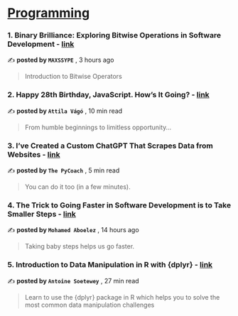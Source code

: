 
<h1><a href=https://medium.com/tag/programming/recommended target="_blank" rel="noopener noreferrer">Programming</a></h1>
<h3>1. Binary Brilliance: Exploring Bitwise Operations in Software Development - <a href=https://medium.com/@dudkamv/binary-brilliance-exploring-bitwise-operations-in-software-development-458c86c55f7e?source=tag_recommended_feed---------0-84----------programming----------5c96b97e_3b58_4583_a5c2_165a54bdbae6------- target="_blank" rel="noopener noreferrer">link</a></h3>

✍️ **posted by `MAXSSYPE`** <date> , 3 hours ago</date>

<blockquote>Introduction to Bitwise Operators</blockquote>

<h3>2. Happy 28th Birthday, JavaScript. How’s It Going? - <a href=https://medium.com/@attilavago/happy-28th-birthday-javascript-hows-it-going-d66c79663fdc?source=tag_recommended_feed---------1-107----------programming----------5c96b97e_3b58_4583_a5c2_165a54bdbae6------- target="_blank" rel="noopener noreferrer">link</a></h3>

✍️ **posted by `Attila Vágó`** <date> , 10 min read</date>

<blockquote>From humble beginnings to limitless opportunity…</blockquote>

<h3>3. I’ve Created a Custom ChatGPT That Scrapes Data from Websites - <a href=https://medium.com/artificial-corner/ive-created-a-custom-gpt-that-scrapes-data-from-websites-9086aff58105?source=tag_recommended_feed---------2-85----------programming----------5c96b97e_3b58_4583_a5c2_165a54bdbae6------- target="_blank" rel="noopener noreferrer">link</a></h3>

✍️ **posted by `The PyCoach`** <date> , 5 min read</date>

<blockquote>You can do it too (in a few minutes).</blockquote>

<h3>4. The Trick to Going Faster in Software Development is to Take Smaller Steps - <a href=https://medium.com/blob-streaming/the-trick-to-going-faster-in-software-development-is-to-take-smaller-steps-8d7d64d6de56?source=tag_recommended_feed---------3-84----------programming----------5c96b97e_3b58_4583_a5c2_165a54bdbae6------- target="_blank" rel="noopener noreferrer">link</a></h3>

✍️ **posted by `Mohamed Aboelez`** <date> , 14 hours ago</date>

<blockquote>Taking baby steps helps us go faster.</blockquote>

<h3>5. Introduction to Data Manipulation in R with {dplyr} - <a href=https://medium.com/towards-data-science/introduction-to-data-manipulation-in-r-with-dplyr-ae13383af3d7?source=tag_recommended_feed---------4-107----------programming----------5c96b97e_3b58_4583_a5c2_165a54bdbae6------- target="_blank" rel="noopener noreferrer">link</a></h3>

✍️ **posted by `Antoine Soetewey`** <date> , 27 min read</date>

<blockquote>Learn to use the {dplyr} package in R which helps you to solve the most common data manipulation challenges</blockquote>

